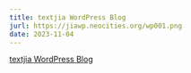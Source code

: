 ```yaml
---
title: textjia WordPress Blog
jurl: https://jiawp.neocities.org/wp001.png
date: 2023-11-04
---
```

[textjia WordPress Blog](https://textjia.wordpress.com)
